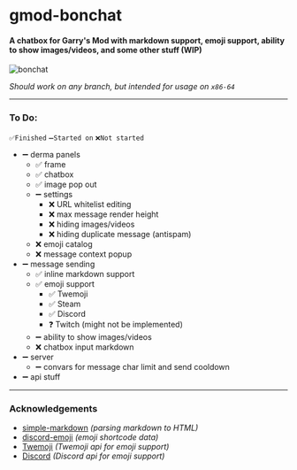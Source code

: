 # gmod-bonchat
#### A chatbox for Garry's Mod with markdown support, emoji support, ability to show images/videos, and some other stuff (WIP)

![bonchat](https://user-images.githubusercontent.com/59924045/162588003-f9e06f1d-2a97-4b13-b46a-e37cfe9a57bb.png)

*Should work on any branch, but intended for usage on `x86-64`*

---

### To Do:
`✅Finished` `➖Started on` `❌Not started`
- ➖ derma panels
  - ✅ frame
  - ✅ chatbox
  - ✅ image pop out
  - ➖ settings
    - ❌ URL whitelist editing
    - ❌ max message render height
    - ❌ hiding images/videos
    - ❌ hiding duplicate message (antispam)
  - ❌ emoji catalog
  - ❌ message context popup
- ➖ message sending
  - ✅ inline markdown support
  - ✅ emoji support
    - ✅ Twemoji
    - ✅ Steam
    - ✅ Discord
    - ❓ Twitch (might not be implemented)
  - ➖ ability to show images/videos
  - ❌ chatbox input markdown
- ➖ server
  - ➖ convars for message char limit and send cooldown
- ➖ api stuff

---

### Acknowledgements
- [simple-markdown](https://github.com/Khan/simple-markdown) *(parsing markdown to HTML)*
- [discord-emoji](https://github.com/amethyst-studio/discord_emoji) *(emoji shortcode data)*
- [Twemoji](https://twemoji.twitter.com) *(Twemoji api for emoji support)*
- [Discord](https://discord.com) *(Discord api for emoji support)*
